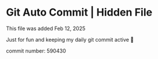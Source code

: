 # Git Auto Commit | Hidden File

This file was added Feb 12, 2025

Just for fun and keeping my daily git commit active 🤪

commit number: 590430
